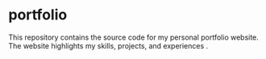 # portfolio
This repository contains the source code for my personal portfolio website. The website highlights my skills, projects, and experiences .

